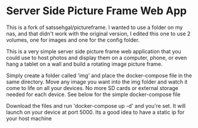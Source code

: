# Server Side Picture Frame Web App

This is a fork of satssehgal/pictureframe.  I wanted to use a folder on my nas, and that didn't work with the original version, I edited this one to use 2 volumes, one for images and one for the config folder.

This is a very simple server side picture frame web application that you could use to host photos and display them on a computer, phone, or even hang a tablet on a wall and build a rotating image picture frame. 

Simply create a folder called 'img' and place the docker-compose file in the same directory. Move any image you want into the img folder and watch it come to life on all your devices. No more SD cards or external storage needed for each device. See below for the simple docker-compose file

Download the files and run 'docker-compose up -d' and you're set. It will launch on your device at port 5000. Its a good idea to have a static ip for your host machine




